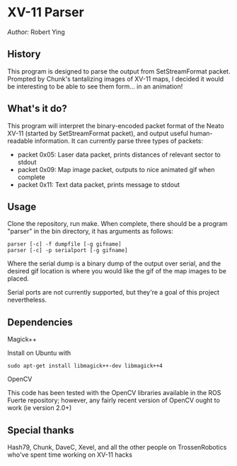 XV-11 Parser
============

*Author:* Robert Ying

History
-------
This program is designed to parse the output from SetStreamFormat packet.
Prompted by Chunk's tantalizing images of XV-11 maps, I decided it would be
interesting to be able to see them form... in an animation!

What's it do?
-------------
This program will interpret the binary-encoded packet format of the Neato XV-11
(started by SetStreamFormat packet), and output useful human-readable
information. It can currently parse three types of packets:

* packet 0x05: Laser data packet, prints distances of relevant sector to stdout
* packet 0x09: Map image packet, outputs to nice animated gif when complete
* packet 0x11: Text data packet, prints message to stdout

Usage
-----
Clone the repository, run make. When complete, there should be a program
"parser" in the bin directory, it has arguments as follows:

    parser [-c] -f dumpfile [-g gifname]
    parser [-c] -p serialport [-g gifname]

Where the serial dump is a binary dump of the output over serial, and the
desired gif location is where you would like the gif of the map images to be
placed. 

Serial ports are not currently supported, but they're a goal of this project
nevertheless.

Dependencies
------------
Magick++

Install on Ubuntu with

`sudo apt-get install libmagick++-dev libmagick++4`

OpenCV

This code has been tested with the OpenCV libraries available in the ROS Fuerte
repository; however, any fairly recent version of OpenCV ought to work (ie
version 2.0+)

Special thanks
--------------
Hash79, Chunk, DaveC, Xevel, and all the other people on TrossenRobotics who've
spent time working on XV-11 hacks
